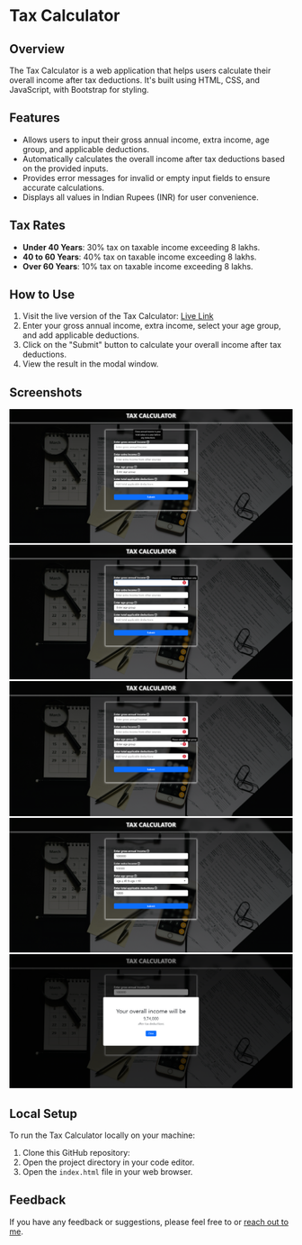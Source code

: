 # Tax Calculator

## Overview
The Tax Calculator is a web application that helps users calculate their overall income after tax deductions. It's built using HTML, CSS, and JavaScript, with Bootstrap for styling.

## Features
- Allows users to input their gross annual income, extra income, age group, and applicable deductions.
- Automatically calculates the overall income after tax deductions based on the provided inputs.
- Provides error messages for invalid or empty input fields to ensure accurate calculations.
- Displays all values in Indian Rupees (INR) for user convenience.

## Tax Rates
- **Under 40 Years**: 30% tax on taxable income exceeding 8 lakhs.
- **40 to 60 Years**: 40% tax on taxable income exceeding 8 lakhs.
- **Over 60 Years**: 10% tax on taxable income exceeding 8 lakhs.

## How to Use
1. Visit the live version of the Tax Calculator: [Live Link](https://yourwebapp.com)
2. Enter your gross annual income, extra income, select your age group, and add applicable deductions.
3. Click on the "Submit" button to calculate your overall income after tax deductions.
4. View the result in the modal window.

## Screenshots
![Screenshot 1](screenshots/screenshot1.png)
![Screenshot 2](screenshots/screenshot2.png)
![Screenshot 3](screenshots/screenshot3.png)
![Screenshot 3](screenshots/screenshot4.png)
![Screenshot 3](screenshots/screenshot5.png)

## Local Setup
To run the Tax Calculator locally on your machine:
1. Clone this GitHub repository:
2. Open the project directory in your code editor.
3. Open the `index.html` file in your web browser.

## Feedback
If you have any feedback or suggestions, please feel free to or [reach out to me](mailto:anujchaudhary3112@gmail.com).

